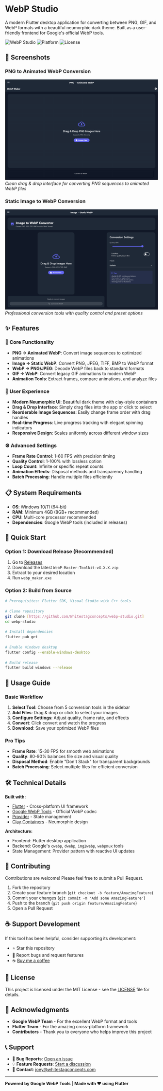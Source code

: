 # WebP Studio

A modern Flutter desktop application for converting between PNG, GIF, and WebP formats with a beautiful neumorphic dark theme. Built as a user-friendly frontend for Google's official WebP tools.

![WebP Studio](https://img.shields.io/badge/WebP-Studio-blue)
![Platform](https://img.shields.io/badge/platform-Windows-blue)
![License](https://img.shields.io/badge/license-MIT-green)

## 📸 Screenshots

### PNG to Animated WebP Conversion
![PNG to WebP Animation](assets/ss1.png)
*Clean drag & drop interface for converting PNG sequences to animated WebP files*

### Static Image to WebP Conversion  
![Static Image Conversion](assets/ss2.png)
*Professional conversion tools with quality control and preset options*

## ✨ Features

### 🎯 **Core Functionality**
- **PNG → Animated WebP**: Convert image sequences to optimized animations
- **Image → Static WebP**: Convert PNG, JPEG, TIFF, BMP to WebP format
- **WebP → PNG/JPEG**: Decode WebP files back to standard formats
- **GIF → WebP**: Convert legacy GIF animations to modern WebP
- **Animation Tools**: Extract frames, compare animations, and analyze files

### 🎨 **User Experience**
- **Modern Neumorphic UI**: Beautiful dark theme with clay-style containers
- **Drag & Drop Interface**: Simply drag files into the app or click to select
- **Reorderable Image Sequences**: Easily change frame order with drag handles
- **Real-time Progress**: Live progress tracking with elegant spinning indicators
- **Responsive Design**: Scales uniformly across different window sizes

### ⚙️ **Advanced Settings**
- **Frame Rate Control**: 1-60 FPS with precision timing
- **Quality Control**: 1-100% with lossless option
- **Loop Count**: Infinite or specific repeat counts
- **Animation Effects**: Disposal methods and transparency handling
- **Batch Processing**: Handle multiple files efficiently

## 📋 System Requirements

- **OS**: Windows 10/11 (64-bit)
- **RAM**: Minimum 4GB (8GB+ recommended)
- **CPU**: Multi-core processor recommended
- **Dependencies**: Google WebP tools (included in releases)

## 🚀 Quick Start

### Option 1: Download Release (Recommended)
1. Go to [Releases](../../releases)
2. Download the latest `WebP-Master-Toolkit-vX.X.X.zip`
3. Extract to your desired location
4. Run `webp_maker.exe`

### Option 2: Build from Source
```bash
# Prerequisites: Flutter SDK, Visual Studio with C++ tools

# Clone repository
git clone [https://github.com/Whitestagconcepts/webp-studio.git]
cd webp-studio

# Install dependencies
flutter pub get

# Enable Windows desktop
flutter config --enable-windows-desktop

# Build release
flutter build windows --release
```

## 📖 Usage Guide

### Basic Workflow
1. **Select Tool**: Choose from 5 conversion tools in the sidebar
2. **Add Files**: Drag & drop or click to select your images
3. **Configure Settings**: Adjust quality, frame rate, and effects
4. **Convert**: Click convert and watch the progress
5. **Download**: Save your optimized WebP files

### Pro Tips
- **Frame Rate**: 15-30 FPS for smooth web animations
- **Quality**: 80-90% balances file size and visual quality
- **Disposal Method**: Enable "Don't Stack" for transparent backgrounds
- **Batch Processing**: Select multiple files for efficient conversion

## 🛠️ Technical Details

**Built with:**
- [Flutter](https://flutter.dev) - Cross-platform UI framework
- [Google WebP Tools](https://developers.google.com/speed/webp) - Official WebP codec
- [Provider](https://pub.dev/packages/provider) - State management
- [Clay Containers](https://pub.dev/packages/clay_containers) - Neumorphic design

**Architecture:**
- Frontend: Flutter desktop application
- Backend: Google's `cwebp`, `dwebp`, `img2webp`, `webpmux` tools
- State Management: Provider pattern with reactive UI updates

## 🤝 Contributing

Contributions are welcome! Please feel free to submit a Pull Request.

1. Fork the repository
2. Create your feature branch (`git checkout -b feature/AmazingFeature`)
3. Commit your changes (`git commit -m 'Add some AmazingFeature'`)
4. Push to the branch (`git push origin feature/AmazingFeature`)
5. Open a Pull Request

## ☕ Support Development

If this tool has been helpful, consider supporting its development:

- ⭐ Star this repository
- 🐛 Report bugs and request features
- ☕ [Buy me a coffee]([https://your-donation-link.com](https://www.paypal.com/donate/?hosted_button_id=KQNYW5QMJU82Q))

## 📄 License

This project is licensed under the MIT License - see the [LICENSE](LICENSE) file for details.

## 🙏 Acknowledgments

- **Google WebP Team** - For the excellent WebP format and tools
- **Flutter Team** - For the amazing cross-platform framework
- **Contributors** - Thank you to everyone who helps improve this project

## 📞 Support

- 🐛 **Bug Reports**: [Open an issue](../../issues)
- 💡 **Feature Requests**: [Start a discussion](../../discussions)
- 📧 **Contact**: joey@whitestagconcepts.com

---

**Powered by Google WebP Tools** | **Made with ❤️ using Flutter**
